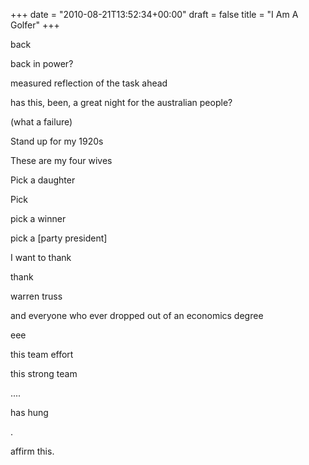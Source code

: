 +++
date = "2010-08-21T13:52:34+00:00"
draft = false
title = "I Am A Golfer"
+++
<p>back</p>&#13;
<p>back in power?</p>&#13;
<p>measured reflection of the task ahead</p>&#13;
<p>has this, been, a great night for the australian people?</p>&#13;
<p>(what a failure)</p>&#13;
<p>Stand up for my 1920s</p>&#13;
<p>These are my four wives</p>&#13;
<p>Pick a daughter</p>&#13;
<p>Pick</p>&#13;
<p>pick a winner</p>&#13;
<p>pick a [party president]</p>&#13;
<p>I want to thank</p>&#13;
<p>thank</p>&#13;
<p>warren truss</p>&#13;
<p>and everyone who ever dropped out of an economics degree</p>&#13;
<p>eee</p>&#13;
<p>this team effort</p>&#13;
<p>this strong team</p>&#13;
<p>....</p>&#13;
<p>has hung</p>&#13;
<p>.</p>&#13;
<p>affirm this.</p> 
